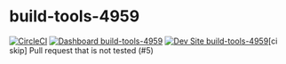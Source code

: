 # build-tools-4959

[![CircleCI](https://circleci.com/gh/pantheon-ci-bot/build-tools-4959.svg?style=shield)](https://circleci.com/gh/pantheon-ci-bot/build-tools-4959)
[![Dashboard build-tools-4959](https://img.shields.io/badge/dashboard-build_tools_4959-yellow.svg)](https://dashboard.pantheon.io/sites/b94fee4d-fdb9-45de-88a9-786a83fe9999#dev/code)
[![Dev Site build-tools-4959](https://img.shields.io/badge/site-build_tools_4959-blue.svg)](http://dev-build-tools-4959.pantheonsite.io/)[ci skip] Pull request that is not tested (#5)

